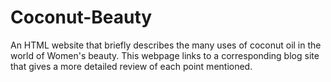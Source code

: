 # Coconut-Beauty
An HTML website that briefly describes the many uses of coconut oil in the world of Women's beauty. This webpage links to a corresponding blog site that gives a more detailed review of each point mentioned. 
